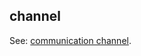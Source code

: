 ## channel

<p class="c8"><span>See: </span><span class="c2"><a class="c3" href="#h.oc2pelzel246">communication channel</a></span><span class="c0">.</span></p>


